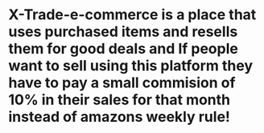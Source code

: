 # X-Trade-e-commerce is a place that uses purchased items and resells them for good deals and If people want to sell using this platform they have to pay a small commision of 10% in their sales for that month instead of amazons weekly rule!
